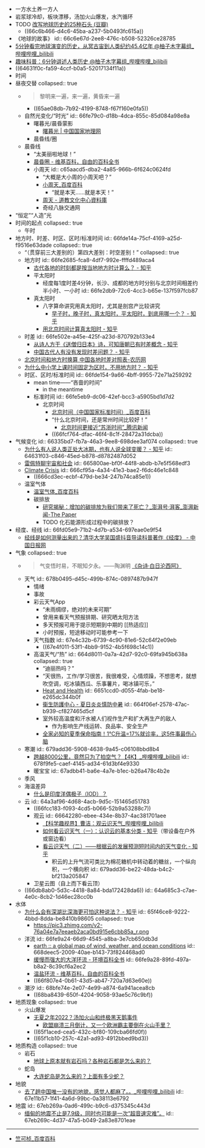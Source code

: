 - 一方水土养一方人
- 岩浆球冷却，板块漂移，汤加火山爆发，水汽循环
- TODO [改写地球历史的25种石头 (豆瓣)](https://book.douban.com/subject/36575686)
	- ((66c6b466-d4c6-45ba-a237-5b0493fc615a))
- 《地球的故事》
  id:: 66c6e67d-2ee8-476c-b508-52326ce28785
- [5分钟看完地球演变的历史，从冥古宙到人类纪约45.4亿年 @柚子木字幕组_哔哩哔哩_bilibili](https://www.bilibili.com/video/BV1D44y1i7HT)
- [趣味科普：6分钟讲述人类历史 @柚子木字幕组_哔哩哔哩_bilibili](https://www.bilibili.com/video/BV1Hx411q7NV)
- ((64631f0c-fa59-4ccf-b0a5-52017134f11a))
- 时间
- 昼夜交替
  collapsed:: true
	- >黎明来一遍，来一遍，黄昏来一遍
		- ((65ae08db-7b92-4199-8748-f67f160e0fa5))
	- 自然光变化/“时光”
	  id:: 66fe79c0-d18b-4dca-855c-85d084a98e8a
		- 曙暮光/晨昏蒙影
			- [曙暮光 | 中国国家地理网](http://www.dili360.com/cng/article/p5546cb8a27eca78.htm)
		- 晨昏线/圈
	- 晨昏线
		- “太美丽啦地球！”
		- [晨昏圈 - 维基百科，自由的百科全书](https://zh.wikipedia.org/wiki/%E6%99%A8%E6%98%8F%E5%9C%88)
		- 小周天
		  id:: c65aacd5-dba2-4a85-966b-6f624c0624fd
			- “大概是大小周的小周天吧？”
			- [小周天_百度百科](https://baike.baidu.com/item/%E5%B0%8F%E5%91%A8%E5%A4%A9/1633970)
				- “就是本天......就是本天！”
			- [周天 - 道教文化中心資料庫](https://zh.daoinfo.org/wiki/%E5%91%A8%E5%A4%A9)
			- 奇经八脉交通网
- “恒定”“人造”光
- 时间的起点
  collapsed:: true
	- 午时
- 地方时、时差、时区、区时/标准时间
  id:: 66fde14a-75cf-4169-a25d-f9516e63dade
  collapsed:: true
	- “（贯穿前三大差别的）第四大差别：时空差别！”
	  collapsed:: true
	- 地方时
	  id:: 66fe2685-fca8-4df7-992e-ffffd489aca4
		- [古代各地的时刻都是按当地地方时计算么？ - 知乎](https://www.zhihu.com/question/21659750)
		- 平太阳时
			- 经度每1度时差4分钟，长沙、成都的地方时分别与北京时间相差约半小时、一小时
			  id:: 66fe2db9-72c6-4cc3-b65e-137f597fcb87
		- 真太阳时
			- 八字算命讲究用真太阳时，尤其是剖宫产比较讲究
				- [早子时，晚子时，真太阳时，平太阳时，到底用哪一个？ - 知乎](https://zhuanlan.zhihu.com/p/652460367)
			- [用北京时间计算真太阳时 - 知乎](https://zhuanlan.zhihu.com/p/438222213)
	- 时差
	  id:: 66fe502e-a45e-425f-a23d-870792b133e4
		- [从诗人方干《送僧归日本》诗，可知唐朝已有时差概念 - 知乎](https://zhuanlan.zhihu.com/p/74756289)
		- [中国古代人有没有发现时差问题？ - 知乎](https://www.zhihu.com/question/31855068)
	- [北京时间和地方时换算 中国各地时差对照表-农历网](https://www.nongli.cn/nongli/54450.html)
	- [为什么中小学上课时间固定为区时，不用地方时？ - 知乎](https://www.zhihu.com/question/307925176)
	- 时区、区时/标准时间
	  id:: 66fde154-9a66-4bff-9955-72e71a259292
		- mean time——“吝啬的时间”
			- in the meantime
		- 标准时间
		  id:: 66fe5eb9-dc06-42ef-bcc3-a5905bd1d7d2
			- 北京时间
				- [北京时间（中国国家标准时间）_百度百科](https://baike.baidu.com/item/%E5%8C%97%E4%BA%AC%E6%97%B6%E9%97%B4/410384)
				- “什么北京时间，还是常州时间比较好！”
					- [北京时间更接近“苏浙时间”_腾讯新闻](https://new.qq.com/rain/a/20210113A02TXB00)
				- ((66fcf764-dfac-46f4-8c1f-28472a31dcba))
- 气候变化
  id:: 66335bd7-fb7a-46a3-9ee8-698dee3af074
  collapsed:: true
	- [为什么有人说人类正处大冰期，也有人说全球变暖？ - 知乎](https://www.zhihu.com/question/483714942)
	  id:: 64631f03-c846-45ed-b878-d8782487d052
	- [雷佩特聊宇宙和社会](https://mp.weixin.qq.com/s/1NWE6ulxdRswg42KpOucTg)
	  id:: 665800ae-bf0f-44f8-abdb-b7e5f568edf3
	- [Climate Crisis](https://intelligence.weforum.org/topics/a1Gb0000000LHVfEAO?tab=publications)
	  id:: 666cf95a-4a34-41e3-bae2-f6dc46e1c848
		- ((666cd3ec-ecbf-479d-be34-247b74ca85e1))
	- 温室气体
		- [温室气体_百度百科](https://baike.baidu.com/item/%E6%B8%A9%E5%AE%A4%E6%B0%94%E4%BD%93)
		- 碳排放
			- [研究揭秘：增加的碳排放为我们带来了死亡？_澎湃号·湃客_澎湃新闻-The Paper](https://www.thepaper.cn/newsDetail_forward_14167930)
			- TODO 化石能源形成过程中的碳排放？
- 经度、经线
  id:: 66fd05e9-71b2-4d7b-a534-697eae0e9f54
	- [经线是如何测量出来的？清华大学吴国盛抖音导读科普著作《经度》 - 中国日报网](https://caijing.chinadaily.com.cn/a/202301/10/WS63bd301da3102ada8b22a909.html)
- 气象
  collapsed:: true
	- >气变悟时易，不眠知夕永。——陶渊明 [《杂诗·白日沦西阿》](https://baike.baidu.com/item/%E6%9D%82%E8%AF%97%C2%B7%E7%99%BD%E6%97%A5%E6%B2%A6%E8%A5%BF%E9%98%BF)
	- 天气
	  id:: 678b0495-d45c-499b-874c-0897487b947f
		- 情绪
		- 事故
		- 彩云天气App
			- “未雨绸缪，绝对的未来可期”
			- 曾用来看天气预报排期、研究晒太阳方法
			- 多天预报可用于提示短期到中期的 [[热适应]]
			- 小时预报，短途移动时可能参考一下
		- 天气指数
		  id:: 67e4c32b-6739-4c90-81e6-52c64f2e09eb
			- ((67e4f011-53f1-4bb9-9152-4b5f698c14c1))
		- 高温天气/“热”
		  id:: 664d8011-0a7a-42d7-92c0-69fa945b638a
		  collapsed:: true
			- “迪丽热吗？”
			- “天很热，工作/学习很苦，我很难受，心情烦躁，不想思考，就想吹空调，吃冰镇西瓜、乐事薯片，喝冰镇可乐，”
			- [Heat and Health](https://www.who.int/news-room/fact-sheets/detail/climate-change-heat-and-health)
			  id:: 6651ccd0-d055-4fab-be18-e265dc344b0f
			- [衞生防護中心 - 夏日炎炎慎防中暑](https://www.chp.gov.hk/tc/static/90064.html)
			  id:: 664f06ef-2578-47ac-b939-cf827465d5cf
			- 室外较高温度和汗水被人们视作生产和扩大再生产的敌人
				- 作为影响生产线运转、良品率、安全生产
			- [全家必知的夏季保命指南！1℃升温=17%就诊率，这5件事最伤心脑](https://mp.weixin.qq.com/s/Xk5LDJLoAJBoqy45vFliiA)
	- 寒潮
	  id:: 679add36-5908-4638-9a45-c06108bbd8b4
		- [跨越8000公里，竟然只为了拍空气？【4K】_哔哩哔哩_bilibili](https://www.bilibili.com/video/BV1JDwmewEpu)
		  id:: 678f9fe5-caef-4145-ad34-61d3bf4e9330
		- 暖宝宝
		  id:: 67adbb41-ba6e-4a7e-b1ec-b26a478c4b2e
	- 季风
	- 海温差异
		- [什么是印度洋偶极子（IOD）？](https://www.zhihu.com/question/365245087)
	- 云
	  id:: 64a3af96-4d68-4acb-9d5c-151465d51783
		- ((66fcc183-f093-4cd5-b066-52b9a53288c7))
		- 观云
		  id:: 66642280-ebee-434e-8b37-4ac381701aee
			- [【科学趣视界】曹洁：观云识天气_哔哩哔哩_bilibili](https://www.bilibili.com/video/BV1E54y1Q7eB)
			- [如何看云识天气（一）：认识云的基本分类 - 知乎](https://zhuanlan.zhihu.com/p/22385960)（带设备在户外或窗边看）
			- [看云识天气（二）——根据云的发展预测短时间内的天气变化 - 知乎](https://zhuanlan.zhihu.com/p/23543836)
				- 积云的上升气流可类比为棉花糖机中转动着的糖丝，一个纵向积，一个横向积
				  id:: 679add36-be22-48da-b4c2-bf213a205847
		- 卫星云图（自上而下看云顶）
	- ((66db8ab0-5d3c-4418-8a84-bda172428da6))
	  id:: 64a685c3-c7ae-4e0c-8cb2-1d46ec28cc0b
- 水体
	- [为什么会有深湖比深海更可怕这种说法？ - 知乎](https://www.zhihu.com/question/310112318)
	  id:: 65f46ce8-9222-4bbd-8dda-be8410b98605
	  collapsed:: true
		- https://pic3.zhimg.com/v2-76a04e7a7eeaeb2aca0bd915e6cbb85a_r.png
	- 洋流
	  id:: 66fe9a24-66d9-4545-a8ba-3e7cb650db3d
		- [earth :: a global map of wind, weather, and ocean conditions](https://earth.nullschool.net/)
		  id:: 668deec5-2009-40ae-b143-73f824468ad0
		- [缓慢而强大的大洋环流 - 环境百科全书](https://www.encyclopedie-environnement.org/zh/eau-zh/slow-powerful-ocean-circulation/)
		  id:: 66fe9a28-89fd-497a-b8a2-8c39cf6a2ec2
		- [温盐环流 - 维基百科，自由的百科全书](https://zh.wikipedia.org/zh-cn/%E6%BA%AB%E9%B9%BD%E7%92%B0%E6%B5%81)
		- ((66f807e4-0b61-43d5-ab47-720a7d63e60e))
	- 潮汐
	  id:: 68bfe74e-2e07-4e99-a874-6a941acea8cb
		- ((68ba8439-650f-4204-9058-93ae5c76c9bf))
- 地质现象
  collapsed:: true
	- 火山爆发
		- [无夏之年2022？汤加火山和终极黑天鹅事件](https://mp.weixin.qq.com/s/S_FHJvDITiukO4wkXXkvxg)
			- [欧盟崩溃三月倒计，又一个欧洲霸主要倒在火山手里？](https://mp.weixin.qq.com/s/83D0voW60V1w8XZyrykSIQ)
		- ((65f1aced-cea5-432c-bf80-109cba66fd0f))
		- ((65f1cb10-257c-42a1-ad93-4912bbed9bd3))
- 地质构造
  collapsed:: true
	- 岩石
		- [地球上原本就有岩石吗？各种岩石都是怎么来的？](https://www.zhihu.com/question/23903397)
	- 蛇岛
		- [大连蛇岛是怎么来的？上面有多少蛇？](https://zhuanlan.zhihu.com/p/27560220)
- 地貌
	- [去了趟中国唯一没有的地貌，感觉人都麻了。。_哔哩哔哩_bilibili](https://www.bilibili.com/video/BV1G6XaYnEJV/)
	  id:: 67e11b57-1f41-4a6d-99bc-0a38113e6792
- 地震
  id:: 67eb269a-0ad6-499c-b9c6-d375345c443d
	- [缅甸的地震不止是7.9级，同时也可能是一次“超音速灾难”。](https://mp.weixin.qq.com/s/VBy6pzYOgI453Z12KrV8_A)
	  id:: 67eb269c-4d37-47a5-b049-2a83e8701eae
- ---
- [竺可桢_百度百科](https://baike.baidu.com/item/%E7%AB%BA%E5%8F%AF%E6%A1%A2/406159)